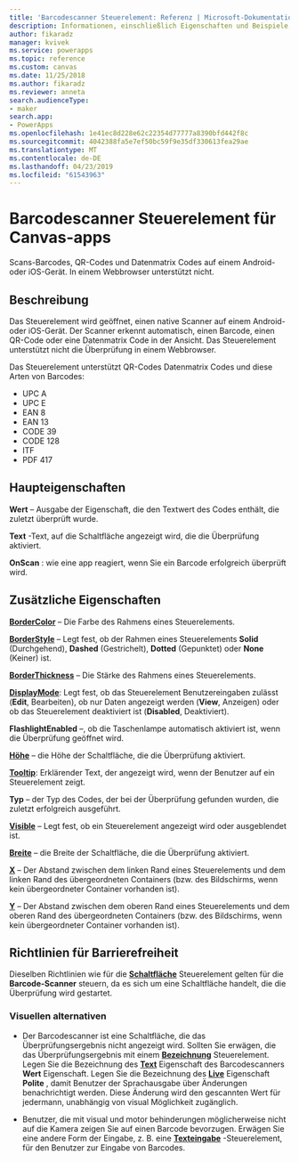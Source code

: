 ```yaml
---
title: 'Barcodescanner Steuerelement: Referenz | Microsoft-Dokumentation'
description: Informationen, einschließlich Eigenschaften und Beispiele, über das Barcodescanner Steuerelement
author: fikaradz
manager: kvivek
ms.service: powerapps
ms.topic: reference
ms.custom: canvas
ms.date: 11/25/2018
ms.author: fikaradz
ms.reviewer: anneta
search.audienceType:
- maker
search.app:
- PowerApps
ms.openlocfilehash: 1e41ec8d228e62c22354d77777a8390bfd442f8c
ms.sourcegitcommit: 4042388fa5e7ef50bc59f9e35df330613fea29ae
ms.translationtype: MT
ms.contentlocale: de-DE
ms.lasthandoff: 04/23/2019
ms.locfileid: "61543963"
---
```

# <a name="barcode-scanner-control-for-canvas-apps"></a>Barcodescanner Steuerelement für Canvas-apps

Scans-Barcodes, QR-Codes und Datenmatrix Codes auf einem Android- oder iOS-Gerät. In einem Webbrowser unterstützt nicht.

## <a name="description"></a>Beschreibung

Das Steuerelement wird geöffnet, einen native Scanner auf einem Android- oder iOS-Gerät. Der Scanner erkennt automatisch, einen Barcode, einen QR-Code oder eine Datenmatrix Code in der Ansicht. Das Steuerelement unterstützt nicht die Überprüfung in einem Webbrowser.

Das Steuerelement unterstützt QR-Codes Datenmatrix Codes und diese Arten von Barcodes:

- UPC A
- UPC E
- EAN 8
- EAN 13
- CODE 39
- CODE 128
- ITF
- PDF 417

## <a name="key-properties"></a>Haupteigenschaften

**Wert** – Ausgabe der Eigenschaft, die den Textwert des Codes enthält, die zuletzt überprüft wurde.

**Text** -Text, auf die Schaltfläche angezeigt wird, die die Überprüfung aktiviert.

**OnScan** : wie eine app reagiert, wenn Sie ein Barcode erfolgreich überprüft wird.

## <a name="additional-properties"></a>Zusätzliche Eigenschaften

**[BorderColor](properties-color-border.md)** – Die Farbe des Rahmens eines Steuerelements.

**[BorderStyle](properties-color-border.md)** – Legt fest, ob der Rahmen eines Steuerelements **Solid** (Durchgehend), **Dashed** (Gestrichelt), **Dotted** (Gepunktet) oder **None** (Keiner) ist.

**[BorderThickness](properties-color-border.md)** – Die Stärke des Rahmens eines Steuerelements.

**[DisplayMode](properties-core.md)**: Legt fest, ob das Steuerelement Benutzereingaben zulässt (**Edit**, Bearbeiten), ob nur Daten angezeigt werden (**View**, Anzeigen) oder ob das Steuerelement deaktiviert ist (**Disabled**, Deaktiviert).

**FlashlightEnabled** –, ob die Taschenlampe automatisch aktiviert ist, wenn die Überprüfung geöffnet wird.

**[Höhe](properties-size-location.md)**  – die Höhe der Schaltfläche, die die Überprüfung aktiviert.

**[Tooltip](properties-core.md)**: Erklärender Text, der angezeigt wird, wenn der Benutzer auf ein Steuerelement zeigt.

**Typ** – der Typ des Codes, der bei der Überprüfung gefunden wurden, die zuletzt erfolgreich ausgeführt.

**[Visible](properties-core.md)** – Legt fest, ob ein Steuerelement angezeigt wird oder ausgeblendet ist.

**[Breite](properties-size-location.md)**  – die Breite der Schaltfläche, die die Überprüfung aktiviert.

**[X](properties-size-location.md)** – Der Abstand zwischen dem linken Rand eines Steuerelements und dem linken Rand des übergeordneten Containers (bzw. des Bildschirms, wenn kein übergeordneter Container vorhanden ist).

**[Y](properties-size-location.md)** – Der Abstand zwischen dem oberen Rand eines Steuerelements und dem oberen Rand des übergeordneten Containers (bzw. des Bildschirms, wenn kein übergeordneter Container vorhanden ist).

## <a name="accessibility-guidelines"></a>Richtlinien für Barrierefreiheit
Dieselben Richtlinien wie für die **[Schaltfläche](control-button.md)** Steuerelement gelten für die **Barcode-Scanner** steuern, da es sich um eine Schaltfläche handelt, die die Überprüfung wird gestartet.

### <a name="visual-alternatives"></a>Visuellen alternativen
* Der Barcodescanner ist eine Schaltfläche, die das Überprüfungsergebnis nicht angezeigt wird. Sollten Sie erwägen, die das Überprüfungsergebnis mit einem **[Bezeichnung](control-text-box.md)** Steuerelement. Legen Sie die Bezeichnung des **[Text](properties-core.md)** Eigenschaft des Barcodescanners **Wert** Eigenschaft. Legen Sie die Bezeichnung des **[Live](properties-accessibility.md)** Eigenschaft **Polite** , damit Benutzer der Sprachausgabe über Änderungen benachrichtigt werden. Diese Änderung wird den gescannten Wert für jedermann, unabhängig von visual Möglichkeit zugänglich.

* Benutzer, die mit visual und motor behinderungen möglicherweise nicht auf die Kamera zeigen Sie auf einen Barcode bevorzugen. Erwägen Sie eine andere Form der Eingabe, z. B. eine **[Texteingabe](control-text-input.md)** -Steuerelement, für den Benutzer zur Eingabe von Barcodes.
